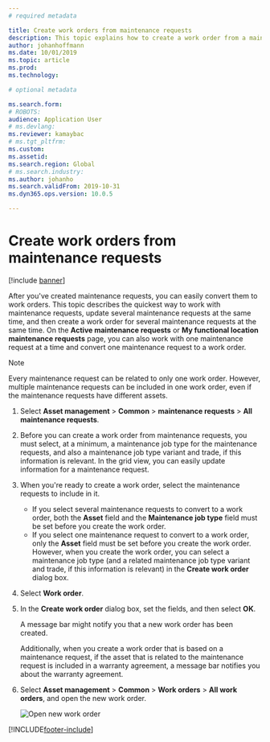 ```yaml
---
# required metadata

title: Create work orders from maintenance requests
description: This topic explains how to create a work order from a maintenance request in Asset Management.
author: johanhoffmann
ms.date: 10/01/2019
ms.topic: article
ms.prod: 
ms.technology: 

# optional metadata

ms.search.form: 
# ROBOTS: 
audience: Application User
# ms.devlang: 
ms.reviewer: kamaybac
# ms.tgt_pltfrm: 
ms.custom: 
ms.assetid:
ms.search.region: Global
# ms.search.industry: 
ms.author: johanho
ms.search.validFrom: 2019-10-31
ms.dyn365.ops.version: 10.0.5

---
```

# Create work orders from maintenance requests

[!include [banner](../../includes/banner.md)]

 


After you've created maintenance requests, you can easily convert them to work orders. This topic describes the quickest way to work with maintenance requests, update several maintenance requests at the same time, and then create a work order for several maintenance requests at the same time. On the **Active maintenance requests** or **My functional location maintenance requests** page, you can also work with one maintenance request at a time and convert one maintenance request to a work order.

> [!NOTE]
> Every maintenance request can be related to only one work order. However, multiple maintenance requests can be included in one work order, even if the maintenance requests have different assets.

1. Select **Asset management** \> **Common** \> **maintenance requests** \> **All maintenance requests**.
2. Before you can create a work order from maintenance requests, you must select, at a minimum, a maintenance job type for the maintenance requests, and also a maintenance job type variant and trade, if this information is relevant. In the grid view, you can easily update information for a maintenance request.
3. When you're ready to create a work order, select the maintenance requests to include in it.

    - If you select several maintenance requests to convert to a work order, both the **Asset** field and the **Maintenance job type** field must be set before you create the work order.
    - If you select one maintenance request to convert to a work order, only the **Asset** field must be set before you create the work order. However, when you create the work order, you can select a maintenance job type (and a related maintenance job type variant and trade, if this information is relevant) in the **Create work order** dialog box.

4. Select **Work order**.
5. In the **Create work order** dialog box, set the fields, and then select **OK**.

    A message bar might notify you that a new work order has been created.

    Additionally, when you create a work order that is based on a maintenance request, if the asset that is related to the maintenance request is included in a warranty agreement, a message bar notifies you about the warranty agreement.

6. Select **Asset management** \> **Common** \> **Work orders** \> **All work orders**, and open the new work order.

    ![Open new work order](media/05-manage-maintenance-requests.png)



[!INCLUDE[footer-include](../../../includes/footer-banner.md)]